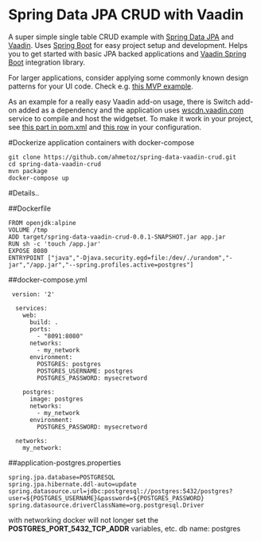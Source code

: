 # Spring Data JPA CRUD with Vaadin

A super simple single table CRUD example with [Spring Data JPA](http://projects.spring.io/spring-data-jpa/) and [Vaadin](https://vaadin.com). Uses [Spring Boot](http://projects.spring.io/spring-boot/) for easy project setup and development. Helps you to get started with basic JPA backed applications and [Vaadin Spring Boot](https://vaadin.com/addon/vaadin-spring-boot) integration library.

For larger applications, consider applying some commonly known design patterns for your UI code. Check e.g. [this MVP example](https://github.com/peholmst/vaadin4spring/tree/master/spring-vaadin-mvp).

As an example for a really easy Vaadin add-on usage, there is Switch add-on added as a dependency and the application uses [wscdn.vaadin.com](https://wscdn.vaadin.com) service to compile and host the widgetset. To make it work in your project, see [this part in pom.xml](https://github.com/mstahv/spring-data-vaadin-crud/blob/master/pom.xml#L100-L112) and [this row](https://github.com/mstahv/spring-data-vaadin-crud/blob/master/src/main/java/crud/Application.java#L11) in your configuration.

#Dockerize application containers with docker-compose

```
git clone https://github.com/ahmetoz/spring-data-vaadin-crud.git
cd spring-data-vaadin-crud
mvn package
docker-compose up
```

#Details..

##Dockerfile

```
FROM openjdk:alpine
VOLUME /tmp
ADD target/spring-data-vaadin-crud-0.0.1-SNAPSHOT.jar app.jar
RUN sh -c 'touch /app.jar'
EXPOSE 8080
ENTRYPOINT ["java","-Djava.security.egd=file:/dev/./urandom","-jar","/app.jar","--spring.profiles.active=postgres"]
```

##docker-compose.yml
```
 version: '2'

  services:
    web:
      build: .
      ports:
        - "8091:8080"
      networks:
        - my_network
      environment:
        POSTGRES: postgres
        POSTGRES_USERNAME: postgres
        POSTGRES_PASSWORD: mysecretword

    postgres:
      image: postgres
      networks:
        - my_network
      environment:
        POSTGRES_PASSWORD: mysecretword

  networks:
    my_network:
```

##application-postgres.properties

```
spring.jpa.database=POSTGRESQL
spring.jpa.hibernate.ddl-auto=update
spring.datasource.url=jdbc:postgresql://postgres:5432/postgres?user=${POSTGRES_USERNAME}&password=${POSTGRES_PASSWORD}
spring.datasource.driverClassName=org.postgresql.Driver
```

with networking docker will not longer set the  **POSTGRES_PORT_5432_TCP_ADDR** variables, etc.
db name: postgres 

